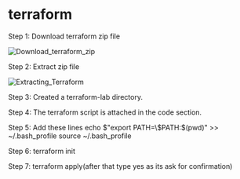 # terraform

Step 1: Download terraform zip file

![Download_terraform_zip](https://user-images.githubusercontent.com/50992028/97428783-7d8c2200-193c-11eb-8c02-0e90105cd2b2.PNG)

Step 2: Extract zip file

![Extracting_Terraform](https://user-images.githubusercontent.com/50992028/97428972-c643db00-193c-11eb-9972-cfc2a3da8157.PNG)

Step 3: Created a terraform-lab directory.

Step 4: The terraform script is attached in the code section.

Step 5: Add these lines echo $"export PATH=\$PATH:$(pwd)" >> ~/.bash_profile
source ~/.bash_profile

Step 6: terraform init

Step 7: terraform apply(after that type yes as its ask for confirmation)

